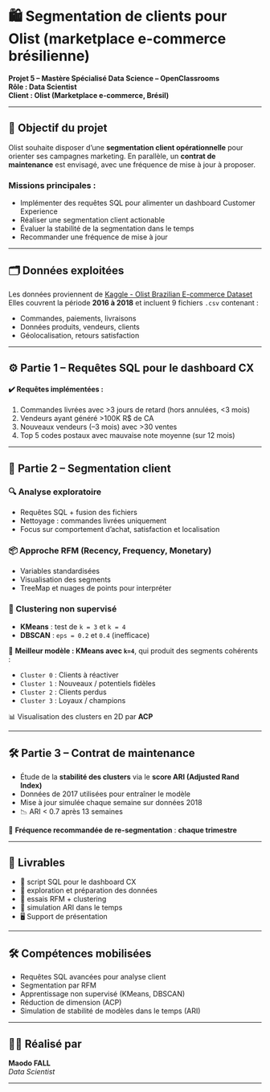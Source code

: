 # 🛍️ Segmentation de clients pour Olist (marketplace e-commerce brésilienne)

**Projet 5 – Mastère Spécialisé Data Science – OpenClassrooms**  
**Rôle : Data Scientist**  
**Client : Olist (Marketplace e-commerce, Brésil)**

---

## 🎯 Objectif du projet

Olist souhaite disposer d’une **segmentation client opérationnelle** pour orienter ses campagnes marketing. En parallèle, un **contrat de maintenance** est envisagé, avec une fréquence de mise à jour à proposer.

### Missions principales :
- Implémenter des requêtes SQL pour alimenter un dashboard Customer Experience
- Réaliser une segmentation client actionable
- Évaluer la stabilité de la segmentation dans le temps
- Recommander une fréquence de mise à jour

---

## 🗂️ Données exploitées

Les données proviennent de [Kaggle - Olist Brazilian E-commerce Dataset](https://www.kaggle.com/datasets/olistbr/brazilian-ecommerce)  
Elles couvrent la période **2016 à 2018** et incluent 9 fichiers `.csv` contenant :
- Commandes, paiements, livraisons
- Données produits, vendeurs, clients
- Géolocalisation, retours satisfaction

---

## ⚙️ Partie 1 – Requêtes SQL pour le dashboard CX

#### ✔️ Requêtes implémentées :
1. Commandes livrées avec >3 jours de retard (hors annulées, <3 mois)
2. Vendeurs ayant généré >100K R$ de CA
3. Nouveaux vendeurs (–3 mois) avec >30 ventes
4. Top 5 codes postaux avec mauvaise note moyenne (sur 12 mois)

---

## 🧪 Partie 2 – Segmentation client

### 🔍 Analyse exploratoire
- Requêtes SQL + fusion des fichiers
- Nettoyage : commandes livrées uniquement
- Focus sur comportement d’achat, satisfaction et localisation

### 📦 Approche RFM (Recency, Frequency, Monetary)
- Variables standardisées
- Visualisation des segments
- TreeMap et nuages de points pour interpréter

### 🤖 Clustering non supervisé
- **KMeans** : test de `k = 3` et `k = 4`
- **DBSCAN** : `eps = 0.2` et `0.4` (inefficace)

🧠 **Meilleur modèle : KMeans avec `k=4`**, qui produit des segments cohérents :
- `Cluster 0` : Clients à réactiver  
- `Cluster 1` : Nouveaux / potentiels fidèles  
- `Cluster 2` : Clients perdus  
- `Cluster 3` : Loyaux / champions

📊 Visualisation des clusters en 2D par **ACP**

---

## 🛠️ Partie 3 – Contrat de maintenance

- Étude de la **stabilité des clusters** via le **score ARI (Adjusted Rand Index)**
- Données de 2017 utilisées pour entraîner le modèle
- Mise à jour simulée chaque semaine sur données 2018
- 📉 ARI < 0.7 après 13 semaines

🔁 **Fréquence recommandée de re-segmentation** : **chaque trimestre**

---

## 📁 Livrables

- 📜 script SQL pour le dashboard CX
- 📓 exploration et préparation des données
- 📓 essais RFM + clustering
- 📓 simulation ARI dans le temps
- 🖥️ Support de présentation

---

## 🛠️ Compétences mobilisées

- Requêtes SQL avancées pour analyse client
- Segmentation par RFM
- Apprentissage non supervisé (KMeans, DBSCAN)
- Réduction de dimension (ACP)
- Simulation de stabilité de modèles dans le temps (ARI)

---

## 🙋‍♂️ Réalisé par

**Maodo FALL**  
*Data Scientist*  

---
